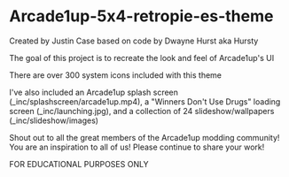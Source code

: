 # Arcade1up-5x4-retropie-es-theme
Created by Justin Case based on code by Dwayne Hurst aka Hursty

The goal of this project is to recreate the look and feel of Arcade1up's UI

There are over 300 system icons included with this theme

I've also included an Arcade1up splash screen (_inc/splashscreen/arcade1up.mp4),
a "Winners Don't Use Drugs" loading screen (_inc/launching.jpg),
and a collection of 24 slideshow/wallpapers (_inc/slideshow/images)

Shout out to all the great members of the Arcade1up modding community!
You are an inspiration to all of us!  Please continue to share your work!

FOR EDUCATIONAL PURPOSES ONLY
